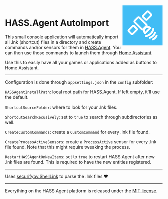 <a href="https://github.com/LAB02-Research/HASS.Agent/">
    <img src="https://raw.githubusercontent.com/LAB02-Research/HASS.Agent/main/images/logo_128.png" alt="HASS.Agent logo" title="HASS.Agent" align="right" height="128" /></a>

# HASS.Agent AutoImport

This small console application will automatically import all .lnk (shortcut) files in a directory and create commands and/or sensors for them in [HASS.Agent](https://github.com/LAB02-Research/HASS.Agent). You can then use those commands to launch them through [Home Assistant](https://www.home-assistant.io).

Use this to easily have all your games or applications added as buttons to Home Assistant.

----

Configuration is done through `appsettings.json` in the `config` subfolder:

`HASSAgentInstallPath`: local root path for HASS.Agent. If left empty, it'll use the default.

`ShortcutSourceFolder`: where to look for your .lnk files.

`ShortcutSearchRecusively`: set to `true` to search through subdirectories as well.

`CreateCustomCommands`: create a `CustomCommand` for every .lnk file found.

`CreateProcessActiveSensors`: create a `ProcessActive` sensor for every .lnk file found. Note that this might require tweaking the process.

`RestartHASSAgentOnNewItems`: set to `true` to restart HASS.Agent after new .lnk files are found. This is required to have the new entities registered.

----

Uses [securifybv.ShellLink](https://github.com/securifybv/ShellLink) to parse the .lnk files ❤️

----

Everything on the HASS.Agent platform is released under the [MIT license](https://opensource.org/licenses/MIT).

